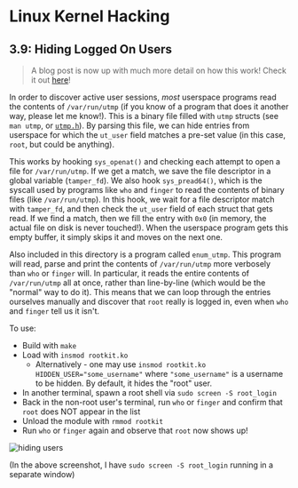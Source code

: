 # Linux Kernel Hacking

## 3.9: Hiding Logged On Users

> A blog post is now up with much more detail on how this work! Check it out [here](https://xcellerator.github.io/posts/linux_rootkits_09/)!

In order to discover active user sessions, *most* userspace programs read the contents of `/var/run/utmp` (if you know of a program that does it another way, please let me know!). This is a binary file filled with `utmp` structs (see `man utmp`, or [`utmp.h`](./utmp.h)). By parsing this file, we can hide entries from userspace for which the `ut_user` field matches a pre-set value (in this case, `root`, but could be anything).

This works by hooking `sys_openat()` and checking each attempt to open a file for `/var/run/utmp`. If we get a match, we save the file descriptor in a global variable (`tamper_fd`). We also hook `sys_pread64()`, which is the syscall used by programs like `who` and `finger` to read the contents of binary files (like `/var/run/utmp`). In this hook, we wait for a file descriptor match with `tamper_fd`, and then check the `ut_user` field of each struct that gets read. If we find a match, then we fill the entry with `0x0` (in memory, the actual file on disk is never touched!). When the userspace program gets this empty buffer, it simply skips it and moves on the next one.

Also included in this directory is a program called `enum_utmp`. This program will read, parse and print the contents of `/var/run/utmp` more verbosely than `who` or `finger` will. In particular, it reads the entire contents of `/var/run/utmp` all at once, rather than line-by-line (which would be the "normal" way to do it). This means that we can loop through the entries ourselves manually and discover that `root` really is logged in, even when `who` and `finger` tell us it isn't.

To use:
* Build with `make`
* Load with `insmod rootkit.ko`
  * Alternatively - one may use `insmod rootkit.ko HIDDEN_USER="some_username"` where `"some_username"` is a username to be hidden. By default, it hides the "root" user.
* In another terminal, spawn a root shell via `sudo screen -S root_login`
* Back in the non-root user's terminal, run `who` or `finger` and confirm that `root` does NOT appear in the list
* Unload the module with `rmmod rootkit`
* Run `who` or `finger` again and observe that `root` now shows up!

![hiding users](./hiding_logged_in_users.png)

(In the above screenshot, I have `sudo screen -S root_login` running in a separate window)
